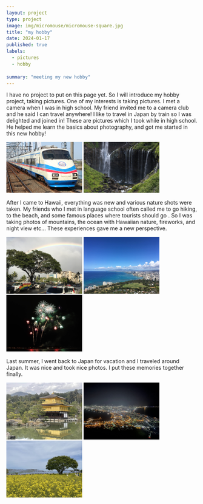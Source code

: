 ```yaml
---
layout: project
type: project
image: img/micromouse/micromouse-square.jpg
title: "my hobby"
date: 2024-01-17
published: true
labels: 
  - pictures
  - hobby
  
summary: "meeting my new hobby"
---
```


I have no project to put on this page yet. So I will introduce my hobby project, taking pictures.
One of my interests is taking pictures. I met a camera when I was in high school. My friend invited me to a camera club and he said I can travel anywhere! I like to travel in Japan by train so I was delighted and joined in! These are pictures which I took while in high school. He helped me learn the basics about photography, and got me started in this new hobby!

<div class="text-center p-4">
  <img width="200px" 
       src="../img/IMG_4911.JPG" 
       class="img-thumbnail" >
  <img width="200px" 
       src="../img/IMG_7265.JPG" 
       class="img-thumbnail" >
</div>

After I came to Hawaii, everything was new and various nature shots were taken. My friends who I met in language school often called me to go hiking, to the beach, and some famous places where tourists should go . So I was taking photos of mountains, the ocean with Hawaiian nature, fireworks, and night view etc… These experiences gave me a new perspective.

<div class="text-center p-4">
  <img width="200px" 
       src="../img/IMG_1563.JPG" 
       class="img-thumbnail" >
  <img width="200px" 
       src="../img/IMG_2577.JPG" 
       class="img-thumbnail" >
  <img width="200px" 
       src="../img/2879035347675588597_IMG_3675.JPG" 
       class="img-thumbnail" >
</div>

Last summer, I went back to Japan for vacation and I traveled around Japan. It was nice and took nice photos. I put these memories together finally.  

<div class="text-center p-4">
  <img width="200px" 
       src="../img/IMG_0529.jpg" 
       class="img-thumbnail" >
  <img width="200px" 
       src="../img/IMG_0713.jpg" 
       class="img-thumbnail" >
  <img width="200px" 
       src="../img/IMG_1244.jpg" 
       class="img-thumbnail" >
</div>
